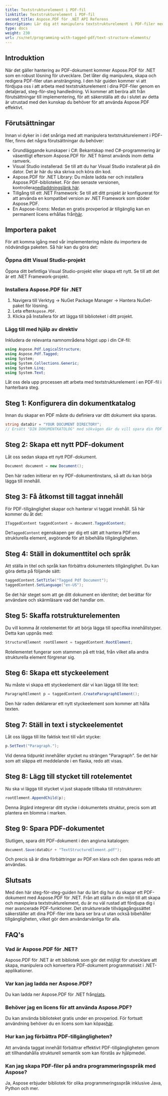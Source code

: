 ```yaml
---
title: Textstrukturelement i PDF-fil
linktitle: Textstrukturelement i PDF-fil
second_title: Aspose.PDF för .NET API Referens
description: Lär dig att manipulera textstrukturelement i PDF-filer med Aspose.PDF för .NET. Den här steg-för-steg-guiden täcker allt du behöver för att skapa strukturerade PDF-filer.
type: docs
weight: 230
url: /sv/net/programming-with-tagged-pdf/text-structure-elements/
---
```

## Introduktion

När det gäller hantering av PDF-dokument kommer Aspose.PDF för .NET som en robust lösning för utvecklare. Det låter dig manipulera, skapa och redigera PDF-filer utan ansträngning. I den här guiden kommer vi att fördjupa oss i att arbeta med textstrukturelement i dina PDF-filer genom en detaljerad, steg-för-steg handledning. Vi kommer att beröra allt från förutsättningar till implementering, för att säkerställa att du i slutet av detta är utrustad med den kunskap du behöver för att använda Aspose.PDF effektivt.

## Förutsättningar

Innan vi dyker in i det snåriga med att manipulera textstrukturelement i PDF-filer, finns det några förutsättningar du behöver:

- Grundläggande kunskaper i C#: Bekantskap med C#-programmering är väsentligt eftersom Aspose.PDF för .NET främst används inom detta ramverk.
- Visual Studio installerad: Se till att du har Visual Studio installerat på din dator. Det är här du ska skriva och köra din kod.
-  Aspose.PDF för .NET Library: Du måste ladda ner och installera Aspose.PDF-biblioteket. För den senaste versionen, kontrollera[nedladdningslänk här](https://releases.aspose.com/pdf/net/).
- Tillgång till ett .NET Framework: Se till att ditt projekt är konfigurerat för att använda en kompatibel version av .NET Framework som stöder Aspose.PDF.
-  En Aspose-licens: Medan en gratis provperiod är tillgänglig kan en permanent licens erhållas från[här](https://purchase.aspose.com/buy).

## Importera paket

För att komma igång med vår implementering måste du importera de nödvändiga paketen. Så här kan du göra det:

### Öppna ditt Visual Studio-projekt
Öppna ditt befintliga Visual Studio-projekt eller skapa ett nytt. Se till att det är ett .NET Framework-projekt.

### Installera Aspose.PDF för .NET
1. Navigera till Verktyg -> NuGet Package Manager -> Hantera NuGet-paket för lösning.
2.  Leta efter`Aspose.PDF`.
3. Klicka på Installera för att lägga till biblioteket i ditt projekt.

### Lägg till med hjälp av direktiv
Inkludera de relevanta namnområdena högst upp i din C#-fil:

```csharp
using Aspose.Pdf.LogicalStructure;
using Aspose.Pdf.Tagged;
using System;
using System.Collections.Generic;
using System.Linq;
using System.Text;
```

Låt oss dela upp processen att arbeta med textstrukturelement i en PDF-fil i hanterbara steg.

## Steg 1: Konfigurera din dokumentkatalog

Innan du skapar en PDF måste du definiera var ditt dokument ska sparas.

```csharp
string dataDir = "YOUR DOCUMENT DIRECTORY";
// Ersätt "DIN DOKUMENTKATOLOG" med sökvägen där du vill spara din PDF
```

## Steg 2: Skapa ett nytt PDF-dokument

Låt oss sedan skapa ett nytt PDF-dokument.

```csharp
Document document = new Document();
```

Den här raden initierar en ny PDF-dokumentinstans, så att du kan börja lägga till innehåll.

## Steg 3: Få åtkomst till taggat innehåll

För PDF-tillgänglighet skapar och hanterar vi taggat innehåll. Så här kommer du åt det:

```csharp
ITaggedContent taggedContent = document.TaggedContent;
```

 De`TaggedContent` egenskapen ger dig ett sätt att hantera PDF:ens strukturella element, avgörande för att bibehålla tillgängligheten.

## Steg 4: Ställ in dokumenttitel och språk

Att ställa in titel och språk kan förbättra dokumentets tillgänglighet. Du kan göra detta på följande sätt:

```csharp
taggedContent.SetTitle("Tagged Pdf Document");
taggedContent.SetLanguage("en-US");
```

Se det här steget som att ge ditt dokument en identitet; det berättar för användare och skärmläsare vad det handlar om.

## Steg 5: Skaffa rotstrukturelementen

Du vill komma åt rotelementet för att börja lägga till specifika innehållstyper. Detta kan uppnås med:

```csharp
StructureElement rootElement = taggedContent.RootElement;
```

Rotelementet fungerar som stammen på ett träd, från vilket alla andra strukturella element förgrenar sig.

## Steg 6: Skapa ett styckeelement

Nu måste vi skapa ett styckeelement där vi kan lägga till lite text:

```csharp
ParagraphElement p = taggedContent.CreateParagraphElement();
```

Den här raden deklarerar ett nytt styckeelement som kommer att hålla texten.

## Steg 7: Ställ in text i styckeelementet

Låt oss lägga till lite faktisk text till vårt stycke:

```csharp
p.SetText("Paragraph.");
```

Vid denna tidpunkt innehåller stycket nu strängen "Paragraph". Se det här som att släppa ett meddelande i en flaska, redo att visas.

## Steg 8: Lägg till stycket till rotelementet

Nu ska vi lägga till stycket vi just skapade tillbaka till rotstrukturen:

```csharp
rootElement.AppendChild(p);
```

Denna åtgärd integrerar ditt stycke i dokumentets struktur, precis som att plantera en blomma i marken.

## Steg 9: Spara PDF-dokumentet

Slutligen, spara ditt PDF-dokument i den angivna katalogen:

```csharp
document.Save(dataDir + "TextStructureElement.pdf");
```

Och precis så är dina förbättringar av PDF:en klara och den sparas redo att användas.

## Slutsats

Med den här steg-för-steg-guiden har du lärt dig hur du skapar ett PDF-dokument med Aspose.PDF för .NET. Från att ställa in din miljö till att skapa och manipulera textstrukturelement, du är nu väl rustad att fördjupa dig i mer avancerade PDF-funktioner. Det strukturerade tillvägagångssättet säkerställer att dina PDF-filer inte bara ser bra ut utan också bibehåller tillgängligheten, vilket gör dem användarvänliga för alla. 

## FAQ's

### Vad är Aspose.PDF för .NET?  
Aspose.PDF för .NET är ett bibliotek som gör det möjligt för utvecklare att skapa, manipulera och konvertera PDF-dokument programmatiskt i .NET-applikationer.

### Var kan jag ladda ner Aspose.PDF?  
 Du kan ladda ner Aspose.PDF för .NET från[plats](https://releases.aspose.com/pdf/net/).

### Behöver jag en licens för att använda Aspose.PDF?  
Du kan använda biblioteket gratis under en provperiod. För fortsatt användning behöver du en licens som kan köpas[här](https://purchase.aspose.com/buy).

### Hur kan jag förbättra PDF-tillgängligheten?  
Att använda taggat innehåll förbättrar effektivt PDF-tillgängligheten genom att tillhandahålla strukturell semantik som kan förstås av hjälpmedel.

### Kan jag skapa PDF-filer på andra programmeringsspråk med Aspose?  
Ja, Aspose erbjuder bibliotek för olika programmeringsspråk inklusive Java, Python och mer.